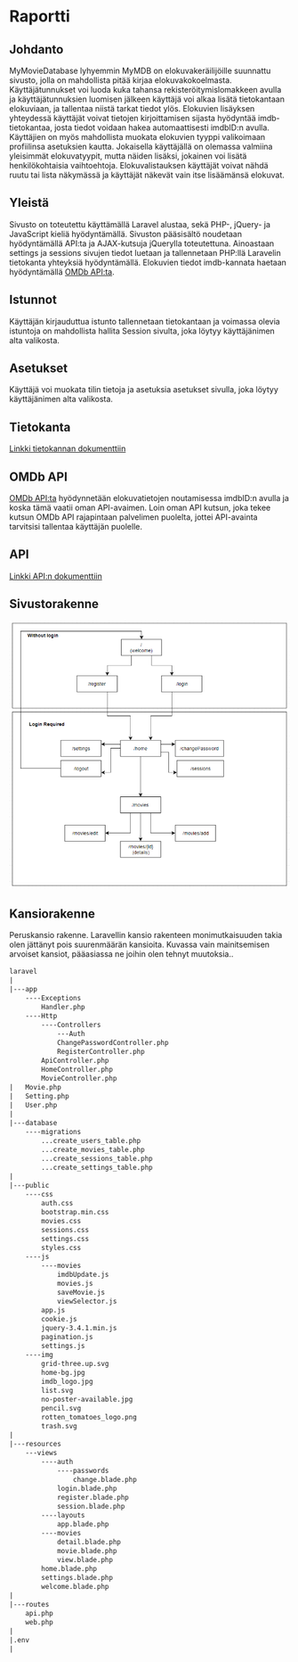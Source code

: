 # Raportti

## Johdanto

MyMovieDatabase lyhyemmin MyMDB on elokuvakeräilijöille suunnattu sivusto, jolla on mahdollista pitää kirjaa elokuvakokoelmasta. 
Käyttäjätunnukset voi luoda kuka tahansa rekisteröitymislomakkeen avulla ja käyttäjätunnuksien luomisen jälkeen käyttäjä voi alkaa 
lisätä tietokantaan elokuviaan, ja tallentaa niistä tarkat tiedot ylös. Elokuvien lisäyksen yhteydessä käyttäjät voivat tietojen kirjoittamisen
sijasta hyödyntää imdb-tietokantaa, josta tiedot voidaan hakea automaattisesti imdbID:n avulla. Käyttäjien on myös mahdollista muokata elokuvien 
tyyppi valikoimaan profiilinsa asetuksien kautta. Jokaisella käyttäjällä on olemassa valmiina yleisimmät elokuvatyypit, mutta näiden lisäksi, 
jokainen voi lisätä henkilökohtaisia vaihtoehtoja. Elokuvalistauksen käyttäjät voivat nähdä ruutu tai lista näkymässä ja käyttäjät näkevät vain itse
lisäämänsä elokuvat.

## Yleistä

Sivusto on toteutettu käyttämällä Laravel alustaa, sekä PHP-, jQuery- ja JavaScript kieliä hyödyntämällä. Sivuston pääsisältö noudetaan hyödyntämällä API:ta ja
AJAX-kutsuja jQuerylla toteutettuna. Ainoastaan settings ja sessions sivujen tiedot luetaan ja tallennetaan PHP:llä Laravelin tietokanta yhteyksiä hyödyntämällä.
Elokuvien tiedot imdb-kannata haetaan hyödyntämällä [OMDb API:ta](http://www.omdbapi.com/).

## Istunnot

Käyttäjän kirjauduttua istunto tallennetaan tietokantaan ja voimassa olevia istuntoja on mahdollista hallita Session sivulta, joka löytyy käyttäjänimen alta valikosta.

## Asetukset

Käyttäjä voi muokata tilin tietoja ja asetuksia asetukset sivulla, joka löytyy käyttäjänimen alta valikosta.

## Tietokanta

[Linkki tietokannan dokumenttiin](Tietokanta.md)

## OMDb API

[OMDb API:ta](http://www.omdbapi.com/) hyödynnetään elokuvatietojen noutamisessa imdbID:n avulla ja koska tämä vaatii oman API-avaimen. Loin oman API kutsun, joka tekee
kutsun OMDb API rajapintaan palvelimen puolelta, jottei API-avainta tarvitsisi tallentaa käyttäjän puolelle.

## API

[Linkki API:n dokumenttiin](API.md)

## Sivustorakenne

![](../images/sivustorakenne.PNG)

## Kansiorakenne

Peruskansio rakenne. Laravellin kansio rakenteen monimutkaisuuden takia olen jättänyt pois suurenmäärän kansioita. Kuvassa vain mainitsemisen arvoiset kansiot, pääasiassa ne joihin olen tehnyt muutoksia..

```
laravel
|
|---app
    ----Exceptions
        Handler.php
    ----Http
        ----Controllers
            ---Auth
            ChangePasswordController.php
            RegisterController.php
        ApiController.php
        HomeController.php
        MovieController.php
|   Movie.php
|   Setting.php
|   User.php
|
|---database 
    ----migrations
        ...create_users_table.php
        ...create_movies_table.php
        ...create_sessions_table.php
        ...create_settings_table.php
|
|---public
    ----css
        auth.css
        bootstrap.min.css
        movies.css
        sessions.css
        settings.css
        styles.css
    ----js
        ----movies
            imdbUpdate.js
            movies.js
            saveMovie.js
            viewSelector.js
        app.js
        cookie.js
        jquery-3.4.1.min.js
        pagination.js
        settings.js
    ----img
        grid-three.up.svg
        home-bg.jpg
        imdb_logo.jpg
        list.svg
        no-poster-available.jpg
        pencil.svg
        rotten_tomatoes_logo.png
        trash.svg
|
|---resources
    ---views
        ----auth
            ----passwords
                change.blade.php
            login.blade.php
            register.blade.php
            session.blade.php
        ----layouts
            app.blade.php
        ----movies
            detail.blade.php
            movie.blade.php
            view.blade.php
        home.blade.php
        settings.blade.php
        welcome.blade.php
|
|---routes
    api.php
    web.php
|
|.env
|



```